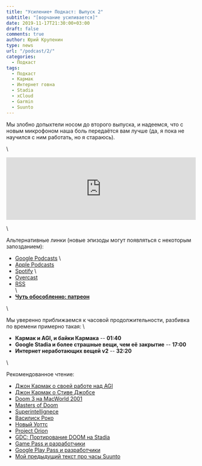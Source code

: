 ```yaml
---
title: "Усиление+ Подкаст: Выпуск 2"
subtitle: "[ворчание усиливается]"
date: 2019-11-17T21:30:00+03:00
draft: false
comments: true
author: Юрий Крупенин
type: news
url: "/podcast/2/"
categories:
  - Подкаст
tags:
  - Подкаст
  - Кармак
  - Интернет говна
  - Stadia
  - xCloud
  - Garmin
  - Suunto
---
```


Мы злобно допыхтели носом до второго выпуска, и надеемся, что с новым микрофоном наша боль передаётся вам лучше (да, я пока не научился с ним работать, но я стараюсь).

\

<iframe width="100%" height="166" scrolling="no" frameborder="no" allow="autoplay" src="https://w.soundcloud.com/player/?url=https%3A//api.soundcloud.com/tracks/714220558&color=%23ff5500&auto_play=false&hide_related=false&show_comments=true&show_user=true&show_reposts=false&show_teaser=true"></iframe>

\

Альтернативные линки (новые эпизоды могут появляться с некоторым запозданием):

* [Google Podcasts](https://podcasts.google.com/?feed=aHR0cDovL2ZlZWRzLnNvdW5kY2xvdWQuY29tL3VzZXJzL3NvdW5kY2xvdWQ6dXNlcnM6MjM0MzMyOTQvc291bmRzLnJzcw) \
* [Apple Podcasts](https://podcasts.apple.com/ru/podcast/%D1%83%D1%81%D0%B8%D0%BB%D0%B5%D0%BD%D0%B8%D0%B5-%D0%BF%D0%BE%D0%B4%D0%BA%D0%B0%D1%81%D1%82/id1487512789)
* [Spotify](https://open.spotify.com/show/4dQbxnwJjsz4z9UdCVJR6H) \
* [Overcast](https://overcast.fm/itunes1487512789)
* [RSS](https://anchor.fm/s/1079e220/podcast/rss) \
\
* [<b>Чуть обособленно: патреон</b>](https://patreon.com/yurikrupenin)

\

Мы уверенно приближаемся к часовой продолжительности, разбивка по времени примерно такая:
\

* **Кармак и AGI, и байки Кармака** -- **01:40**
* **Google Stadia и более страшные вещи, чем её закрытие** -- **17:00**
* **Интернет неработающих вещей v2** -- **32:20**

\

Рекомендованное чтение:

* [Джон Кармак о своей работе над AGI](https://www.facebook.com/permalink.php?story_fbid=2547632585471243&id=100006735798590)
* [Джон Кармак о Стиве Джобсе](https://www.facebook.com/permalink.php?story_fbid=2146412825593223&id=100006735798590)
* [Doom 3 на MacWorld 2001](https://www.youtube.com/watch?v=Qj3dPyk7hPI)
* [Masters of Doom](https://www.goodreads.com/book/show/222146.Masters_of_Doom?from_search=true&qid=042bwe6jlN&rank=1)
* [Superintellignece](https://www.goodreads.com/book/show/20527133-superintelligence?from_search=true&qid=uVxadsmkDj&rank=1)
* [Василиск Роко](https://wiki.lesswrong.com/wiki/Roko%27s_basilisk)
* [Новый Уоттс](https://www.goodreads.com/book/show/45729865-peter-watts-is-an-angry-sentient-tumor?ac=1&from_search=true&qid=6YMaX8zpHj&rank=1)
* [Project Orion](https://bethesda.net/game/orion)
* [GDC: Портирование DOOM на Stadia](https://www.youtube.com/watch?v=qdz4b5psrhE&feature=emb_title)
* [Game Pass и разработчики](https://www.gamesindustry.biz/articles/2019-07-08-xbox-game-pass-is-the-first-time-subscription-is-fair-for-developers)
* [Google Play Pass и разработчики](https://www.ign.com/articles/2019/09/24/developers-raise-alarm-over-their-cut-of-google-play-pass-subscription-money)
* [Мой предыдущий текст про часы Suunto](https://usilenie.plus/2019/internetofshit-suunto/)